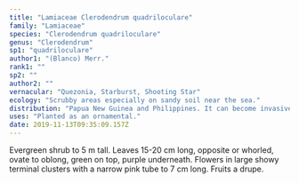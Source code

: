 ```yaml
---
title: "Lamiaceae Clerodendrum quadriloculare"
family: "Lamiaceae"
species: "Clerodendrum quadriloculare"
genus: "Clerodendrum"
sp1: "quadriloculare"
author1: "(Blanco) Merr."
rank1: ""
sp2: ""
author2: ""
vernacular: "Quezonia, Starburst, Shooting Star"
ecology: "Scrubby areas especially on sandy soil near the sea."
distribution: "Papua New Guinea and Philippines. It can become invasive and has naturalised in many tropical countries."
uses: "Planted as an ornamental."
date: 2019-11-13T09:35:09.157Z
---
```

Evergreen shrub to 5 m tall. Leaves 15-20 cm long, opposite or whorled, ovate to oblong, green on top, purple underneath. Flowers in large showy terminal clusters with a narrow pink tube to 7 cm long. Fruits a drupe.